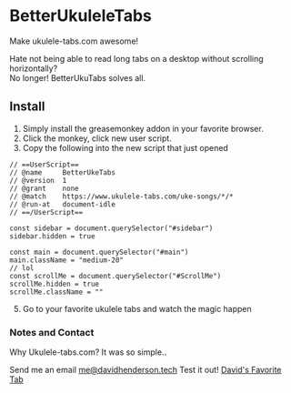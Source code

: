 # BetterUkuleleTabs
Make ukulele-tabs.com awesome!

Hate not being able to read long tabs on a desktop without scrolling horizontally?    
No longer! BetterUkuTabs solves all.

## Install
1. Simply install the greasemonkey addon in your favorite browser.
2. Click the monkey, click new user script.
3. Copy the following into the new script that just opened
```
// ==UserScript==
// @name     BetterUkeTabs
// @version  1
// @grant    none
// @match 	 https://www.ukulele-tabs.com/uke-songs/*/*
// @run-at 	 document-idle
// ==/UserScript==

const sidebar = document.querySelector("#sidebar")
sidebar.hidden = true

const main = document.querySelector("#main")
main.className = "medium-20"
// lol
const scrollMe = document.querySelector("#ScrollMe")
scrollMe.hidden = true
scrollMe.className = ""
```
5. Go to your favorite ukulele tabs and watch the magic happen


### Notes and Contact
Why Ukulele-tabs.com? It was so simple..

Send me an email [me@davidhenderson.tech](mailto:me@davidhenderson.tech)
Test it out! [David's Favorite Tab](https://www.ukulele-tabs.com/uke-songs/jake-shimabukuro/bohemian-rhapsody-uke-tab-34114.html)


